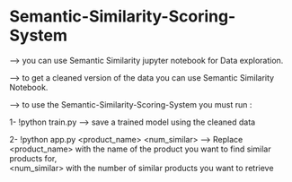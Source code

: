 # Semantic-Similarity-Scoring-System  

--> you can use Semantic Similarity jupyter notebook for Data exploration.  

--> to get a cleaned version of the data you can use Semantic Similarity Notebook.  

--> to use the Semantic-Similarity-Scoring-System you must run :  

   1- !python train.py --> save a trained model using the cleaned data  
   
   2- !python app.py <product_name> <num_similar> --> Replace <product_name> with the name of the product you want to find similar products for,   
      <num_similar> with the number of similar products you want to retrieve  
